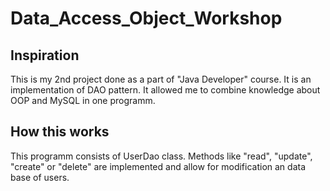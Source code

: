 # Data_Access_Object_Workshop

## Inspiration
This is my 2nd project done as a part of "Java Developer" course. It is an implementation of DAO pattern. It allowed me to combine knowledge about OOP and MySQL in one programm. 

## How this works
This programm consists of UserDao class. Methods like "read", "update", "create" or "delete" are implemented and allow for modification an data base of users. 
